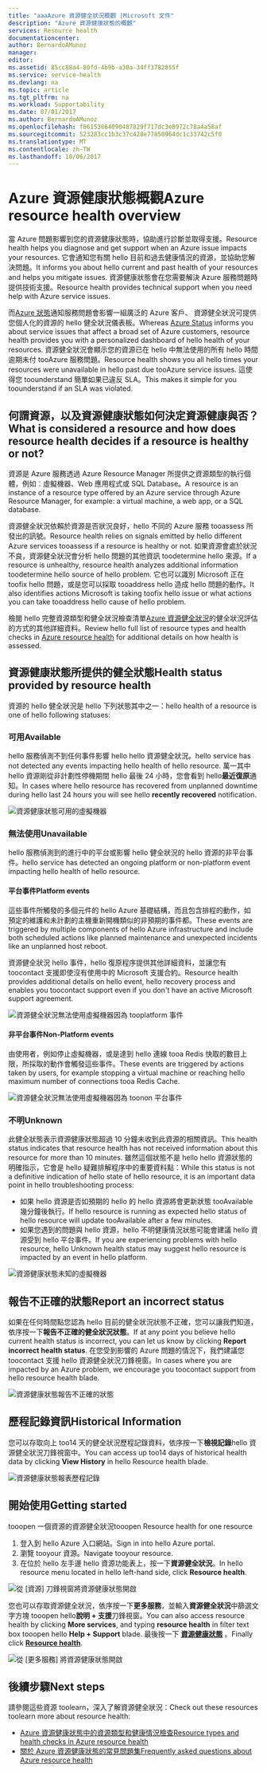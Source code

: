 ```yaml
---
title: "aaaAzure 資源健全狀況概觀 |Microsoft 文件"
description: "Azure 資源健康狀態的概觀"
services: Resource health
documentationcenter: 
author: BernardoAMunoz
manager: 
editor: 
ms.assetid: 85cc88a4-80fd-4b9b-a30a-34ff3782855f
ms.service: service-health
ms.devlang: na
ms.topic: article
ms.tgt_pltfrm: na
ms.workload: Supportability
ms.date: 07/01/2017
ms.author: BernardoAMunoz
ms.openlocfilehash: f06153864090487829f717dc3e8972c78a4a58af
ms.sourcegitcommit: 523283cc1b3c37c428e77850964dc1c33742c5f0
ms.translationtype: MT
ms.contentlocale: zh-TW
ms.lasthandoff: 10/06/2017
---
```

# <a name="azure-resource-health-overview"></a><span data-ttu-id="81c11-103">Azure 資源健康狀態概觀</span><span class="sxs-lookup"><span data-stu-id="81c11-103">Azure resource health overview</span></span>
 
<span data-ttu-id="81c11-104">當 Azure 問題影響到您的資源健康狀態時，協助進行診斷並取得支援。</span><span class="sxs-lookup"><span data-stu-id="81c11-104">Resource health helps you diagnose and get support when an Azure issue impacts your resources.</span></span> <span data-ttu-id="81c11-105">它會通知您有關 hello 目前和過去健康情況的資源，並協助您解決問題。</span><span class="sxs-lookup"><span data-stu-id="81c11-105">It informs you about hello current and past health of your resources and helps you mitigate issues.</span></span> <span data-ttu-id="81c11-106">資源健康狀態會在您需要解決 Azure 服務問題時提供技術支援。</span><span class="sxs-lookup"><span data-stu-id="81c11-106">Resource health provides technical support when you need help with Azure service issues.</span></span>

<span data-ttu-id="81c11-107">而[Azure 狀態](https://status.azure.com)通知服務問題會影響一組廣泛的 Azure 客戶、 資源健全狀況可提供您個人化的資源的 hello 健全狀況儀表板。</span><span class="sxs-lookup"><span data-stu-id="81c11-107">Whereas [Azure Status](https://status.azure.com) informs you about service issues that affect a broad set of Azure customers, resource health provides you with a personalized dashboard of hello health of your resources.</span></span> <span data-ttu-id="81c11-108">資源健全狀況會顯示您的資源已在 hello 中無法使用的所有 hello 時間逾期未付 tooAzure 服務問題。</span><span class="sxs-lookup"><span data-stu-id="81c11-108">Resource health shows you all hello times your resources were unavailable in hello past due tooAzure service issues.</span></span> <span data-ttu-id="81c11-109">這使得您 toounderstand 簡單如果已違反 SLA。</span><span class="sxs-lookup"><span data-stu-id="81c11-109">This makes it simple for you toounderstand if an SLA was violated.</span></span> 

## <a name="what-is-considered-a-resource-and-how-does-resource-health-decides-if-a-resource-is-healthy-or-not"></a><span data-ttu-id="81c11-110">何謂資源，以及資源健康狀態如何決定資源健康與否？</span><span class="sxs-lookup"><span data-stu-id="81c11-110">What is considered a resource and how does resource health decides if a resource is healthy or not?</span></span>
<span data-ttu-id="81c11-111">資源是 Azure 服務透過 Azure Resource Manager 所提供之資源類型的執行個體，例如︰虛擬機器、Web 應用程式或 SQL Database。</span><span class="sxs-lookup"><span data-stu-id="81c11-111">A resource is an instance of a resource type offered by an Azure service through Azure Resource Manager, for example: a virtual machine, a web app, or a SQL database.</span></span>

<span data-ttu-id="81c11-112">資源健全狀況依賴於資源是否狀況良好，hello 不同的 Azure 服務 tooassess 所發出的訊號。</span><span class="sxs-lookup"><span data-stu-id="81c11-112">Resource health relies on signals emitted by hello different Azure services tooassess if a resource is healthy or not.</span></span> <span data-ttu-id="81c11-113">如果資源會處於狀況不良，資源健全狀況會分析 hello 問題的其他資訊 toodetermine hello 來源。</span><span class="sxs-lookup"><span data-stu-id="81c11-113">If a resource is unhealthy, resource health analyzes additional information toodetermine hello source of hello problem.</span></span> <span data-ttu-id="81c11-114">它也可以識別 Microsoft 正在 toofix hello 問題，或是您可以採取 tooaddress hello 造成 hello 問題的動作。</span><span class="sxs-lookup"><span data-stu-id="81c11-114">It also identifies actions Microsoft is taking toofix hello issue or what actions you can take tooaddress hello cause of hello problem.</span></span> 

<span data-ttu-id="81c11-115">檢閱 hello 完整資源類型和健全狀況檢查清單[Azure 資源健全狀況](resource-health-checks-resource-types.md)的健全狀況評估的方式的其他詳細資料。</span><span class="sxs-lookup"><span data-stu-id="81c11-115">Review hello full list of resource types and health checks in [Azure resource health](resource-health-checks-resource-types.md) for additional details on how health is assessed.</span></span>

## <a name="health-status-provided-by-resource-health"></a><span data-ttu-id="81c11-116">資源健康狀態所提供的健全狀態</span><span class="sxs-lookup"><span data-stu-id="81c11-116">Health status provided by resource health</span></span>
<span data-ttu-id="81c11-117">資源的 hello 健全狀況是 hello 下列狀態其中之一：</span><span class="sxs-lookup"><span data-stu-id="81c11-117">hello health of a resource is one of hello following statuses:</span></span>

### <a name="available"></a><span data-ttu-id="81c11-118">可用</span><span class="sxs-lookup"><span data-stu-id="81c11-118">Available</span></span>
<span data-ttu-id="81c11-119">hello 服務偵測不到任何事件影響 hello hello 資源健全狀況。</span><span class="sxs-lookup"><span data-stu-id="81c11-119">hello service has not detected any events impacting hello health of hello resource.</span></span> <span data-ttu-id="81c11-120">萬一其中 hello 資源剛從非計劃性停機期間 hello 最後 24 小時，您會看到 hello**最近復原**通知。</span><span class="sxs-lookup"><span data-stu-id="81c11-120">In cases where hello resource has recovered from unplanned downtime during hello last 24 hours you will see hello **recently recovered** notification.</span></span>

![資源健康狀態可用的虛擬機器](./media/resource-health-overview/Available.png)

### <a name="unavailable"></a><span data-ttu-id="81c11-122">無法使用</span><span class="sxs-lookup"><span data-stu-id="81c11-122">Unavailable</span></span>
<span data-ttu-id="81c11-123">hello 服務偵測到的進行中的平台或影響 hello 健全狀況的 hello 資源的非平台事件。</span><span class="sxs-lookup"><span data-stu-id="81c11-123">hello service has detected an ongoing platform or non-platform event impacting hello health of hello resource.</span></span>

#### <a name="platform-events"></a><span data-ttu-id="81c11-124">平台事件</span><span class="sxs-lookup"><span data-stu-id="81c11-124">Platform events</span></span>
<span data-ttu-id="81c11-125">這些事件所觸發的多個元件的 hello Azure 基礎結構，而且包含排程的動作，如 預定的維護和未計劃的主機重新開機類似的非預期的事件都。</span><span class="sxs-lookup"><span data-stu-id="81c11-125">These events are triggered by multiple components of hello Azure infrastructure and include both scheduled actions like planned maintenance and unexpected incidents like an unplanned host reboot.</span></span>

<span data-ttu-id="81c11-126">資源健全狀況 hello 事件，hello 復原程序提供其他詳細資料，並讓您有 toocontact 支援即使沒有使用中的 Microsoft 支援合約。</span><span class="sxs-lookup"><span data-stu-id="81c11-126">Resource health provides additional details on hello event, hello recovery process and enables you toocontact support even if you don't have an active Microsoft support agreement.</span></span>

![資源健全狀況無法使用虛擬機器因為 tooplatform 事件](./media/resource-health-overview/Unavailable.png)

#### <a name="non-platform-events"></a><span data-ttu-id="81c11-128">非平台事件</span><span class="sxs-lookup"><span data-stu-id="81c11-128">Non-Platform events</span></span>
<span data-ttu-id="81c11-129">由使用者，例如停止虛擬機器，或是達到 hello 連線 tooa Redis 快取的數目上限，所採取的動作會觸發這些事件。</span><span class="sxs-lookup"><span data-stu-id="81c11-129">These events are triggered by actions taken by users, for example stopping a virtual machine or reaching hello maximum number of connections tooa Redis Cache.</span></span>

![資源健全狀況無法使用虛擬機器因為 toonon 平台事件](./media/resource-health-overview/Unavailable_NonPlatform.png)

### <a name="unknown"></a><span data-ttu-id="81c11-131">不明</span><span class="sxs-lookup"><span data-stu-id="81c11-131">Unknown</span></span>
<span data-ttu-id="81c11-132">此健全狀態表示資源健康狀態超過 10 分鐘未收到此資源的相關資訊。</span><span class="sxs-lookup"><span data-stu-id="81c11-132">This health status indicates that resource health has not received information about this resource for more than 10 minutes.</span></span> <span data-ttu-id="81c11-133">雖然這個狀態不是 hello hello 資源狀態的明確指示，它會是 hello 疑難排解程序中的重要資料點：</span><span class="sxs-lookup"><span data-stu-id="81c11-133">While this status is not a definitive indication of hello state of hello resource, it is an important data point in hello troubleshooting process:</span></span>
* <span data-ttu-id="81c11-134">如果 hello 資源是否如預期的 hello 的 hello 資源將會更新狀態 tooAvailable 幾分鐘後執行。</span><span class="sxs-lookup"><span data-stu-id="81c11-134">If hello resource is running as expected hello status of hello resource will update tooAvailable after a few minutes.</span></span>
* <span data-ttu-id="81c11-135">如果您遇到的問題與 hello 資源，hello 不明健康情況狀態可能會建議 hello 資源受到 hello 平台事件。</span><span class="sxs-lookup"><span data-stu-id="81c11-135">If you are experiencing problems with hello resource, hello Unknown health status may suggest hello resource is impacted by an event in hello platform.</span></span>

![資源健康狀態未知的虛擬機器](./media/resource-health-overview/Unknown.png)

## <a name="report-an-incorrect-status"></a><span data-ttu-id="81c11-137">報告不正確的狀態</span><span class="sxs-lookup"><span data-stu-id="81c11-137">Report an incorrect status</span></span>
<span data-ttu-id="81c11-138">如果在任何時間點您認為 hello 目前的健全狀況狀態不正確，您可以讓我們知道，依序按一下**報告不正確的健全狀況狀態**。</span><span class="sxs-lookup"><span data-stu-id="81c11-138">If at any point you believe hello current health status is incorrect, you can let us know by clicking **Report incorrect health status**.</span></span> <span data-ttu-id="81c11-139">在您受到影響的 Azure 問題的情況下，我們建議您 toocontact 支援 hello 資源健全狀況刀鋒視窗。</span><span class="sxs-lookup"><span data-stu-id="81c11-139">In cases where you are impacted by an Azure problem, we encourage you toocontact support from hello resource health blade.</span></span> 

![資源健康狀態報告不正確的狀態](./media/resource-health-overview/incorrect-status.png)

## <a name="historical-information"></a><span data-ttu-id="81c11-141">歷程記錄資訊</span><span class="sxs-lookup"><span data-stu-id="81c11-141">Historical Information</span></span>
<span data-ttu-id="81c11-142">您可以存取向上 too14 天的健全狀況歷程記錄資料，依序按一下**檢視記錄**hello 資源健全狀況刀鋒視窗中。</span><span class="sxs-lookup"><span data-stu-id="81c11-142">You can access up too14 days of historical health data by clicking **View History** in hello Resource health blade.</span></span> 

![資源健康狀態報表歷程記錄](./media/resource-health-overview/history-blade.png)

## <a name="getting-started"></a><span data-ttu-id="81c11-144">開始使用</span><span class="sxs-lookup"><span data-stu-id="81c11-144">Getting started</span></span>
<span data-ttu-id="81c11-145">tooopen 一個資源的資源健全狀況</span><span class="sxs-lookup"><span data-stu-id="81c11-145">tooopen Resource health for one resource</span></span>
1.  <span data-ttu-id="81c11-146">登入到 hello Azure 入口網站。</span><span class="sxs-lookup"><span data-stu-id="81c11-146">Sign in into hello Azure portal.</span></span>
2.  <span data-ttu-id="81c11-147">瀏覽 tooyour 資源。</span><span class="sxs-lookup"><span data-stu-id="81c11-147">Navigate tooyour resource.</span></span>
3.  <span data-ttu-id="81c11-148">在位於 hello 左手邊 hello 資源功能表上，按一下**資源健全狀況**。</span><span class="sxs-lookup"><span data-stu-id="81c11-148">In hello resource menu located in hello left-hand side, click **Resource health**.</span></span>

![從 [資源] 刀鋒視窗將資源健康狀態開啟](./media/resource-health-overview/from-resource-blade.png)

<span data-ttu-id="81c11-150">您也可以存取資源健全狀況，依序按一下**更多服務**，並輸入**資源健全狀況**中篩選文字方塊 tooopen hello**說明 + 支援**刀鋒視窗。</span><span class="sxs-lookup"><span data-stu-id="81c11-150">You can also access resource health by clicking **More services**, and typing **resource health** in filter text box tooopen hello **Help + Support** blade.</span></span> <span data-ttu-id="81c11-151">最後按一下 [**資源健康狀態**](https://ms.portal.azure.com/#blade/Microsoft_Azure_Monitoring/AzureMonitoringBrowseBlade/resourceHealth) 。</span><span class="sxs-lookup"><span data-stu-id="81c11-151">Finally click [**Resource health**](https://ms.portal.azure.com/#blade/Microsoft_Azure_Monitoring/AzureMonitoringBrowseBlade/resourceHealth).</span></span>

![從 [更多服務] 將資源健康狀態開啟](./media/resource-health-overview/FromOtherServices.png)

## <a name="next-steps"></a><span data-ttu-id="81c11-153">後續步驟</span><span class="sxs-lookup"><span data-stu-id="81c11-153">Next steps</span></span>

<span data-ttu-id="81c11-154">請參閱這些資源 toolearn，深入了解資源健全狀況：</span><span class="sxs-lookup"><span data-stu-id="81c11-154">Check out these resources toolearn more about resource health:</span></span>
-  [<span data-ttu-id="81c11-155">Azure 資源健康狀態中的資源類型和健康情況檢查</span><span class="sxs-lookup"><span data-stu-id="81c11-155">Resource types and health checks in Azure resource health</span></span>](resource-health-checks-resource-types.md)
-  [<span data-ttu-id="81c11-156">關於 Azure 資源健康狀態的常見問題集</span><span class="sxs-lookup"><span data-stu-id="81c11-156">Frequently asked questions about Azure resource health</span></span>](resource-health-faq.md)




